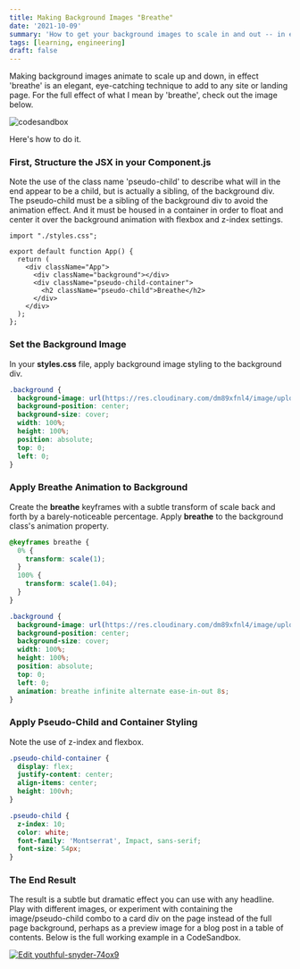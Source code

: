 ```yaml
---
title: Making Background Images "Breathe"
date: '2021-10-09'
summary: 'How to get your background images to scale in and out -- in effect, breathe'
tags: [learning, engineering]
draft: false
---
```


<p>Making background images animate to scale up and down, in effect 'breathe' is an elegant, eye-catching technique to add to any site or landing page. For the full effect of what I mean by 'breathe', check out the image below.</p>

![codesandbox](/static/images/codesandbox-record.gif)

<p>Here's how to do it.</p>

<h3>First, Structure the JSX in your Component.js</h3>
    
<p>Note the use of the class name 'pseudo-child' to describe what will in the end appear to be a child, but is actually a sibling, of the background div. The pseudo-child must be a sibling of the background div to avoid the animation effect. And it must be housed in a container in order to float and center it over the background animation with flexbox and z-index settings.</p>

```JSX
import "./styles.css";

export default function App() {
  return (
    <div className="App">
      <div className="background"></div>
      <div className="pseudo-child-container">
        <h2 className="pseudo-child">Breathe</h2>
      </div>
    </div>
  );
};
```

<h3>Set the Background Image</h3>
<p>
    In your <b>styles.css</b> file, apply background image styling to the background div.
</p>

```css
.background {
  background-image: url(https://res.cloudinary.com/dm89xfnl4/image/upload/v1633802207/erol-ahmed-aIYFR0vbADk-unsplash_r6nmc8.jpg);
  background-position: center;
  background-size: cover;
  width: 100%;
  height: 100%;
  position: absolute;
  top: 0;
  left: 0;
}
```

<h3>Apply Breathe Animation to Background</h3>
<p>
    Create the <b>breathe</b> keyframes with a subtle transform of scale back and forth by a barely-noticeable percentage. Apply <b>breathe</b> to the background class's animation property.
</p>

```css
@keyframes breathe {
  0% {
    transform: scale(1);
  }
  100% {
    transform: scale(1.04);
  }
}

.background {
  background-image: url(https://res.cloudinary.com/dm89xfnl4/image/upload/v1633802207/erol-ahmed-aIYFR0vbADk-unsplash_r6nmc8.jpg);
  background-position: center;
  background-size: cover;
  width: 100%;
  height: 100%;
  position: absolute;
  top: 0;
  left: 0;
  animation: breathe infinite alternate ease-in-out 8s;
}
```

<h3>Apply Pseudo-Child and Container Styling</h3>
<p>
    Note the use of z-index and flexbox.
</p>

```css
.pseudo-child-container {
  display: flex;
  justify-content: center;
  align-items: center;
  height: 100vh;
}

.pseudo-child {
  z-index: 10;
  color: white;
  font-family: 'Montserrat', Impact, sans-serif;
  font-size: 54px;
}
```

<h3>The End Result</h3>
<p>
    The result is a subtle but dramatic effect you can use with any headline. Play with different images, or experiment with containing the image/pseudo-child combo to a card div on the page instead of the full page background, perhaps as a preview image for a blog post in a table of contents. Below is the full working example in a CodeSandbox.
</p>

[![Edit youthful-snyder-74ox9](https://codesandbox.io/static/img/play-codesandbox.svg)](https://codesandbox.io/s/youthful-snyder-74ox9?fontsize=14&hidenavigation=1&theme=dark)
